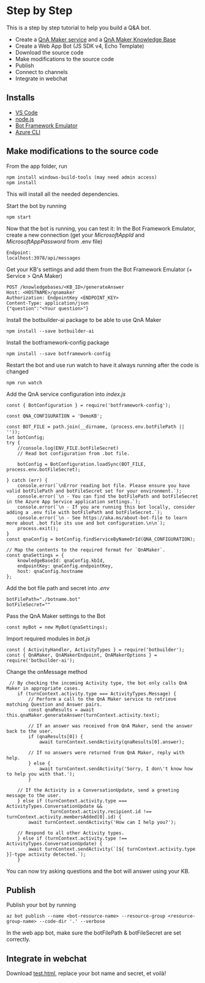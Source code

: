 # Step by Step

This is a step by step tutorial to help you build a Q&A bot.

- Create a [QnA Maker service](https://portal.azure.com/?l=en.en-us#create/hub) and a [QnA Maker Knowledge Base](https://www.qnamaker.ai/)
- Create a Web App Bot (JS SDK v4, Echo Template)
- Download the source code
- Make modifications to the source code
- Publish
- Connect to channels
- Integrate in webchat

## Installs

- [VS Code](https://code.visualstudio.com/download)
- [node.js](https://nodejs.org/en/download/)
- [Bot Framework Emulator](https://github.com/Microsoft/BotFramework-Emulator/releases/tag/v4.3.3)
- [Azure CLI](https://docs.microsoft.com/fr-fr/cli/azure/install-azure-cli-windows?view=azure-cli-latest)


## Make modifications to the source code

From the app folder, run
```
npm install windows-build-tools (may need admin access)
npm install
```

This will install all the needed dependencies.

Start the bot by running
```
npm start
```

Now that the bot is running, you can test it:
In the Bot Framework Emulator, create a new connection (get your *MicrosoftAppId* and *MicrosoftAppPassword* from .env file)
```
Endpoint:
localhost:3978/api/messages
```

Get your KB's settings and add them from the Bot Framework Emulator (+ Service > QnA Maker)
```
POST /knowledgebases/<KB_ID>/generateAnswer
Host: <HOSTNAME>/qnamaker
Authorization: EndpointKey <ENDPOINT_KEY>
Content-Type: application/json
{"question":"<Your question>"}
```

Install the botbuilder-ai package to be able to use QnA Maker
```
npm install --save botbuilder-ai
```

Install the botframework-config package
```
npm install --save botframework-config
```

Restart the bot and use run watch to have it always running after the code is changed
```
npm run watch
```

Add the QnA service configuration into *index.js*
```
const { BotConfiguration } = require('botframework-config');
```

```
const QNA_CONFIGURATION = 'DemoKB';

const BOT_FILE = path.join(__dirname, (process.env.botFilePath || ''));
let botConfig;
try {
    //console.log(ENV_FILE.botFileSecret)
    // Read bot configuration from .bot file.

    botConfig = BotConfiguration.loadSync(BOT_FILE, process.env.botFileSecret);
    
} catch (err) {
    console.error(`\nError reading bot file. Please ensure you have valid botFilePath and botFileSecret set for your environment.`);
    console.error(`\n - You can find the botFilePath and botFileSecret in the Azure App Service application settings.`);
    console.error(`\n - If you are running this bot locally, consider adding a .env file with botFilePath and botFileSecret.`);
    console.error(`\n - See https://aka.ms/about-bot-file to learn more about .bot file its use and bot configuration.\n\n`);
    process.exit();
}
const qnaConfig = botConfig.findServiceByNameOrId(QNA_CONFIGURATION);

// Map the contents to the required format for `QnAMaker`.
const qnaSettings = {
    knowledgeBaseId: qnaConfig.kbId,
    endpointKey: qnaConfig.endpointKey,
    host: qnaConfig.hostname
};

```

Add the bot file path and secret into *.env*
```
botFilePath="./botname.bot"
botFileSecret=""
```

Pass the QnA Maker settings to the Bot
```
const myBot = new MyBot(qnaSettings);
```

Import required modules in *bot.js*
```
const { ActivityHandler, ActivityTypes } = require('botbuilder');
const { QnAMaker, QnAMakerEndpoint, QnAMakerOptions } = require('botbuilder-ai');
```

Change the onMessage method
```
 // By checking the incoming Activity type, the bot only calls QnA Maker in appropriate cases.
    if (turnContext.activity.type === ActivityTypes.Message) {
        // Perform a call to the QnA Maker service to retrieve matching Question and Answer pairs.
        const qnaResults = await this.qnaMaker.generateAnswer(turnContext.activity.text);

        // If an answer was received from QnA Maker, send the answer back to the user.
        if (qnaResults[0]) {
            await turnContext.sendActivity(qnaResults[0].answer);

        // If no answers were returned from QnA Maker, reply with help.
        } else {
            await turnContext.sendActivity('Sorry, I don\'t know how to help you with that.');
        }

    // If the Activity is a ConversationUpdate, send a greeting message to the user.
    } else if (turnContext.activity.type === ActivityTypes.ConversationUpdate &&
                turnContext.activity.recipient.id !== turnContext.activity.membersAdded[0].id) {
        await turnContext.sendActivity('How can I help you?');

    // Respond to all other Activity types.
    } else if (turnContext.activity.type !== ActivityTypes.ConversationUpdate) {
        await turnContext.sendActivity(`[${ turnContext.activity.type }]-type activity detected.`);
    }
```

You can now try asking questions and the bot will answer using your KB.

## Publish

Publish your bot by running
```
az bot publish --name <bot-resource-name> --resource-group <resource-group-name> --code-dir '.' --verbose
```

In the web app bot, make sure the botFilePath & botFileSecret are set correctly.

## Integrate in webchat

Download [test.html](), replace your bot name and secret, et voilà!
